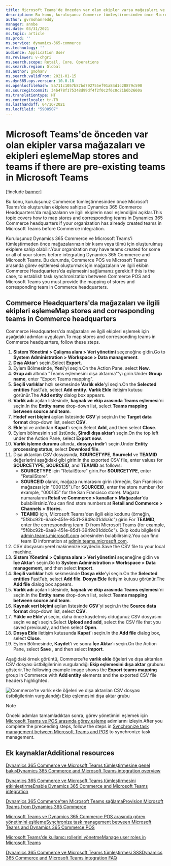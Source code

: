 ```yaml
---
title: Microsoft Teams'de önceden var olan ekipler varsa mağazaları ve ekipleri eşleme
description: Bu konu, kuruluşunuz Commerce tümleştirmesinden önce Microsoft Teams'de oluşturulan ekiplere sahipse Dynamics 365 Commerce Headquarters'da mağazaların ve ilgili ekiplerin nasıl eşlendiğini açıklar.
author: gvrmohanreddy
manager: annbe
ms.date: 03/31/2021
ms.topic: article
ms.prod: ''
ms.service: dynamics-365-commerce
ms.technology: ''
audience: Application User
ms.reviewer: v-chgri
ms.search.scope: Retail, Core, Operations
ms.search.region: Global
ms.author: gmohanv
ms.search.validFrom: 2021-01-15
ms.dyn365.ops.version: 10.0.18
ms.openlocfilehash: 5a711c1057b87bd792755ef91a84d1c28879c590
ms.sourcegitcommit: 34b478f175348d99df4f2f0c2f6c0c21b6b2660a
ms.translationtype: HT
ms.contentlocale: tr-TR
ms.lasthandoff: 04/16/2021
ms.locfileid: "5908507"
---
```

# <a name="map-stores-and-teams-if-there-are-pre-existing-teams-in-microsoft-teams"></a><span data-ttu-id="2f428-103">Microsoft Teams'de önceden var olan ekipler varsa mağazaları ve ekipleri eşleme</span><span class="sxs-lookup"><span data-stu-id="2f428-103">Map stores and teams if there are pre-existing teams in Microsoft Teams</span></span>

[!include [banner](includes/banner.md)]

<span data-ttu-id="2f428-104">Bu konu, kuruluşunuz Commerce tümleştirmesinden önce Microsoft Teams'de oluşturulan ekiplere sahipse Dynamics 365 Commerce Headquarters'da mağazaların ve ilgili ekiplerin nasıl eşlendiğini açıklar.</span><span class="sxs-lookup"><span data-stu-id="2f428-104">This topic covers how to map stores and corresponding teams in Dynamics 365 Commerce headquarters if your organization has already created teams in Microsoft Teams before Commerce integration.</span></span>

<span data-ttu-id="2f428-105">Kuruluşunuz Dynamics 365 Commerce ve Microsoft Teams'i tümleştirmeden önce mağazalarınızın bir kısmı veya tümü için oluşturulmuş ekiplere sahip olabilir.</span><span class="sxs-lookup"><span data-stu-id="2f428-105">Your organization may have teams created for some or all of your stores before integrating Dynamics 365 Commerce and Microsoft Teams.</span></span> <span data-ttu-id="2f428-106">Bu durumda, Commerce POS ve Microsoft Teams arasında görev eşitlemesi oluşturmak için mağazaların ve ilgili ekibin Commerce Headquarters'da eşlemesini sağlamanız gerekir.</span><span class="sxs-lookup"><span data-stu-id="2f428-106">If this is the case, to establish task synchronization between Commerce POS and Microsoft Teams you must provide the mapping of stores and corresponding team in Commerce headquarters.</span></span>

## <a name="map-stores-and-corresponding-teams-in-commerce-headquarters"></a><span data-ttu-id="2f428-107">Commerce Headquarters'da mağazaları ve ilgili ekipleri eşleme</span><span class="sxs-lookup"><span data-stu-id="2f428-107">Map stores and corresponding teams in Commerce headquarters</span></span> 

<span data-ttu-id="2f428-108">Commerce Headquarters'da mağazaları ve ilgili ekipleri eşlemek için aşağıdaki adımları uygulayın.</span><span class="sxs-lookup"><span data-stu-id="2f428-108">To map stores and corresponding teams in Commerce headquarters, follow these steps.</span></span>

1. <span data-ttu-id="2f428-109">**Sistem Yönetimi \> Çalışma alanı \> Veri yönetimi** seçeneğine gidin.</span><span class="sxs-lookup"><span data-stu-id="2f428-109">Go to **System Administration \> Workspace \> Data management**.</span></span>
1. <span data-ttu-id="2f428-110">**Dışa Aktar**'ı seçin.</span><span class="sxs-lookup"><span data-stu-id="2f428-110">Select **Export**.</span></span> 
1. <span data-ttu-id="2f428-111">Eylem Bölmesinde, **Yeni**'yi seçin.</span><span class="sxs-lookup"><span data-stu-id="2f428-111">On the Action Pane, select **New**.</span></span>
1. <span data-ttu-id="2f428-112">**Grup adı** altında "Teams eşlemesini dışa aktarma"'yı girin.</span><span class="sxs-lookup"><span data-stu-id="2f428-112">Under **Group name**, enter "Export Teams mapping".</span></span>
1. <span data-ttu-id="2f428-113">**Seçili varlıklar** hızlı sekmesinde **Varlık ekle**'yi seçin.</span><span class="sxs-lookup"><span data-stu-id="2f428-113">On the **Selected entities** FastTab, select **Add entity**.</span></span> <span data-ttu-id="2f428-114">**Varlık Ekle** iletişim kutusu görünür.</span><span class="sxs-lookup"><span data-stu-id="2f428-114">The **Add entity** dialog box appears.</span></span>  
1. <span data-ttu-id="2f428-115">**Varlık adı** açılan listesinde, **kaynak ve ekip arasında Teams eşlemesi**'ni seçin.</span><span class="sxs-lookup"><span data-stu-id="2f428-115">In the **Entity name** drop-down list, select **Teams mapping between source and team**.</span></span>
1. <span data-ttu-id="2f428-116">**Hedef veri biçimi** açılan listesinde **CSV**'yi seçin.</span><span class="sxs-lookup"><span data-stu-id="2f428-116">In the **Target data format** drop-down list, select **CSV**.</span></span>
1. <span data-ttu-id="2f428-117">**Ekle**'yi ve ardından **Kapat**'ı seçin.</span><span class="sxs-lookup"><span data-stu-id="2f428-117">Select **Add**, and then select **Close**.</span></span>
1. <span data-ttu-id="2f428-118">Eylem bölmesinin sol üstünde, **Şimdi dışa aktar**'ı seçin.</span><span class="sxs-lookup"><span data-stu-id="2f428-118">On the top left under the Action Pane, select **Export now**.</span></span>
1. <span data-ttu-id="2f428-119">**Varlık işleme durumu** altında, **dosyayı indir**'i seçin.</span><span class="sxs-lookup"><span data-stu-id="2f428-119">Under **Entity processing status**, select **Download file**.</span></span>
1. <span data-ttu-id="2f428-120">Dışa aktarılan CSV dosyasında, **SOURCETYPE**, **SourceId** ve **TEAMID** değerlerini aşağıdaki gibi girin:</span><span class="sxs-lookup"><span data-stu-id="2f428-120">In the exported CSV file, enter values for **SOURCETYPE**, **SOURCEID**, and **TEAMID** as follows:</span></span>
    - <span data-ttu-id="2f428-121">**SOURCETYPE** için "RetailStore" girin.</span><span class="sxs-lookup"><span data-stu-id="2f428-121">For **SOURCETYPE**, enter "RetailStore".</span></span> 
    - <span data-ttu-id="2f428-122">**SOURCEID** olarak, mağaza numarasını girin (örneğin, San Francisco mağazası için "000135").</span><span class="sxs-lookup"><span data-stu-id="2f428-122">For **SOURCEID**, enter the store number (for example, "000135" for the San Francisco store).</span></span> <span data-ttu-id="2f428-123">Mağaza numaralarını **Retail ve Commerce \> kanallar \> Mağazalar**'da bulabilirsiniz.</span><span class="sxs-lookup"><span data-stu-id="2f428-123">You can find store numbers at **Retail and Commerce \> Channels \> Stores**.</span></span>
    - <span data-ttu-id="2f428-124">**TEAMID** için, Microsoft Teams'den ilgili ekip kodunu (örneğin, "5f8bc92b-6aa8-451e-85d1-3949c01ddc6c") girin.</span><span class="sxs-lookup"><span data-stu-id="2f428-124">For **TEAMID**, enter the corresponding team ID from Microsoft Teams (for example, "5f8bc92b-6aa8-451e-85d1-3949c01ddc6c").</span></span> <span data-ttu-id="2f428-125">Ekip kodu bilgilerini [admin.teams.microsoft.com](https://admin.teams.microsoft.com) adresinden bulabilirsiniz.</span><span class="sxs-lookup"><span data-stu-id="2f428-125">You can find team ID information at [admin.teams.microsoft.com](https://admin.teams.microsoft.com).</span></span>
1. <span data-ttu-id="2f428-126">CSV dosyasını yerel makinenize kaydedin.</span><span class="sxs-lookup"><span data-stu-id="2f428-126">Save the CSV file to your local machine.</span></span>
1. <span data-ttu-id="2f428-127">**Sistem Yönetimi \> Çalışma alanı \> Veri yönetimi** seçeneğine gidin ve **İçe Aktar**'ı seçin.</span><span class="sxs-lookup"><span data-stu-id="2f428-127">Go to **System Administration \> Workspace \> Data management**, and then select **Import**.</span></span>
1. <span data-ttu-id="2f428-128">**Seçili varlıklar** hızlı sekmesinde **Dosya ekle**'yi seçin.</span><span class="sxs-lookup"><span data-stu-id="2f428-128">On the **Selected entities** FastTab, select **Add file**.</span></span> <span data-ttu-id="2f428-129">**Dosya Ekle** iletişim kutusu görünür.</span><span class="sxs-lookup"><span data-stu-id="2f428-129">The **Add file** dialog box appears.</span></span>
1. <span data-ttu-id="2f428-130">**Varlık adı** açılan listesinde, **kaynak ve ekip arasında Teams eşlemesi**'ni seçin.</span><span class="sxs-lookup"><span data-stu-id="2f428-130">In the **Entity name** drop-down list, select **Teams mapping between source and team**.</span></span>
1. <span data-ttu-id="2f428-131">**Kaynak veri biçimi** açılan listesinde **CSV**'yi seçin.</span><span class="sxs-lookup"><span data-stu-id="2f428-131">In the **Source data format** drop-down list, select **CSV**.</span></span>
1. <span data-ttu-id="2f428-132">**Yükle ve Ekle**'yi seçin, daha önce kaydetmiş olduğunuz CSV dosyasını seçin ve **aç**'ı seçin.</span><span class="sxs-lookup"><span data-stu-id="2f428-132">Select **Upload and add**, select the CSV file that you saved previously, and then select **Open**.</span></span>
1. <span data-ttu-id="2f428-133">**Dosya Ekle** iletişim kutusunda **Kapat**'ı seçin.</span><span class="sxs-lookup"><span data-stu-id="2f428-133">In the **Add file** dialog box, select **Close**.</span></span>
1. <span data-ttu-id="2f428-134">Eylem Bölmesinde, **Kaydet**'i ve sonra **İçe Aktar**'ı seçin.</span><span class="sxs-lookup"><span data-stu-id="2f428-134">On the Action Pane, select **Save** , and then select **Import**.</span></span>

<span data-ttu-id="2f428-135">Aşağıdaki örnek görüntü, Commerce'te **varlık ekle** öğeleri ve dışa aktarılan CSV dosyası üstbilgilerinin vurgulandığı **Ekip eşlemesini dışa aktar** grubunu gösterir.</span><span class="sxs-lookup"><span data-stu-id="2f428-135">The following example image shows the **Export teams mapping** group in Commerce with **Add entity** elements and the exported CSV file headers highlighted.</span></span>

![Commerce'te varlık ekle öğeleri ve dışa aktarılan CSV dosyası üstbilgilerinin vurgulandığı Ekip eşlemesini dışa aktar grubu](media/d365-commerce-data-mgmt-export-entity.png)

> [!NOTE]
> <span data-ttu-id="2f428-137">Önceki adımları tamamladıktan sonra, görev yönetimini eşlemek için [Microsoft Teams ve POS arasında görev eşleme](synchronize-tasks-teams-pos.md) adımlarını izleyin.</span><span class="sxs-lookup"><span data-stu-id="2f428-137">After you complete the preceeding steps, follow the steps in [Synchronize task management between Microsoft Teams and POS](synchronize-tasks-teams-pos.md) to synchronize task management.</span></span> 

## <a name="additional-resources"></a><span data-ttu-id="2f428-138">Ek kaynaklar</span><span class="sxs-lookup"><span data-stu-id="2f428-138">Additional resources</span></span>

[<span data-ttu-id="2f428-139">Dynamics 365 Commerce ve Microsoft Teams tümleştirmesine genel bakış</span><span class="sxs-lookup"><span data-stu-id="2f428-139">Dynamics 365 Commerce and Microsoft Teams integration overview</span></span>](commerce-teams-integration.md)

[<span data-ttu-id="2f428-140">Dynamics 365 Commerce ve Microsoft Teams tümleştirmesini etkinleştirme</span><span class="sxs-lookup"><span data-stu-id="2f428-140">Enable Dynamics 365 Commerce and Microsoft Teams integration</span></span>](enable-teams-integration.md)

[<span data-ttu-id="2f428-141">Dynamics 365 Commerce'ten Microsoft Teams sağlama</span><span class="sxs-lookup"><span data-stu-id="2f428-141">Provision Microsoft Teams from Dynamics 365 Commerce</span></span>](provision-teams-from-commerce.md)

[<span data-ttu-id="2f428-142">Microsoft Teams ve Dynamics 365 Commerce POS arasında görev yönetimini eşitleme</span><span class="sxs-lookup"><span data-stu-id="2f428-142">Synchronize task management between Microsoft Teams and Dynamics 365 Commerce POS</span></span>](synchronize-tasks-teams-pos.md)

[<span data-ttu-id="2f428-143">Microsoft Teams'de kullanıcı rollerini yönetme</span><span class="sxs-lookup"><span data-stu-id="2f428-143">Manage user roles in Microsoft Teams</span></span>](manage-user-roles-teams.md)

[<span data-ttu-id="2f428-144">Dynamics 365 Commerce ve Microsoft Teams tümleştirmesi SSS</span><span class="sxs-lookup"><span data-stu-id="2f428-144">Dynamics 365 Commerce and Microsoft Teams integration FAQ</span></span>](teams-integration-faq.md)
